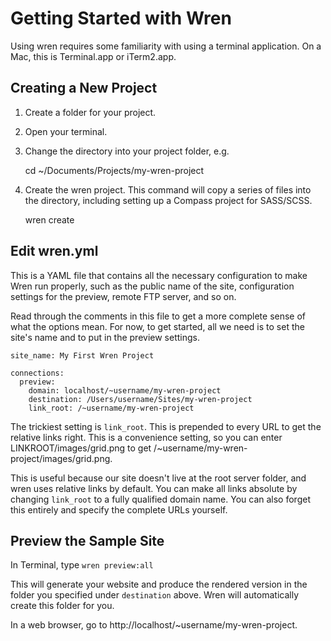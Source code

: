# Getting Started with Wren

Using wren requires some familiarity with using a terminal application. On a Mac, this is Terminal.app or iTerm2.app.


## Creating a New Project

1. Create a folder for your project.
2. Open your terminal.
3. Change the directory into your project folder, e.g.

    cd ~/Documents/Projects/my-wren-project

4. Create the wren project. This command will copy a series of files into the directory, including setting up a Compass project for SASS/SCSS.

    wren create


## Edit wren.yml

This is a YAML file that contains all the necessary configuration to make Wren run properly, such as the public name of the site, configuration settings for the preview, remote FTP server, and so on. 

Read through the comments in this file to get a more complete sense of what the options mean. For now, to get started, all we need is to set the site's name and to put in the preview settings.

    site_name: My First Wren Project
    
    connections:
      preview:
        domain: localhost/~username/my-wren-project
        destination: /Users/username/Sites/my-wren-project
        link_root: /~username/my-wren-project

The trickiest setting is `link_root`. This is prepended to every URL to get the relative links right. This is a convenience setting, so you can enter LINKROOT/images/grid.png to get /~username/my-wren-project/images/grid.png.

This is useful because our site doesn't live at the root server folder, and wren uses relative links by default. You can make all links absolute by changing `link_root` to a fully qualified domain name. You can also forget this entirely and specify the complete URLs yourself.


## Preview the Sample Site

In Terminal, type `wren preview:all`

This will generate your website and produce the rendered version in the folder you specified under `destination` above. Wren will automatically create this folder for you.

In a web browser, go to http://localhost/~username/my-wren-project.




